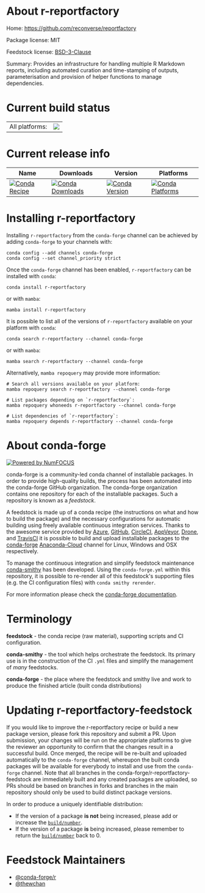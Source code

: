 About r-reportfactory
=====================

Home: https://github.com/reconverse/reportfactory

Package license: MIT

Feedstock license: [BSD-3-Clause](https://github.com/conda-forge/r-reportfactory-feedstock/blob/main/LICENSE.txt)

Summary: Provides an infrastructure for handling multiple R Markdown reports, including automated curation and time-stamping of outputs, parameterisation and provision of helper functions to manage dependencies.

Current build status
====================


<table><tr><td>All platforms:</td>
    <td>
      <a href="https://dev.azure.com/conda-forge/feedstock-builds/_build/latest?definitionId=18118&branchName=main">
        <img src="https://dev.azure.com/conda-forge/feedstock-builds/_apis/build/status/r-reportfactory-feedstock?branchName=main">
      </a>
    </td>
  </tr>
</table>

Current release info
====================

| Name | Downloads | Version | Platforms |
| --- | --- | --- | --- |
| [![Conda Recipe](https://img.shields.io/badge/recipe-r--reportfactory-green.svg)](https://anaconda.org/conda-forge/r-reportfactory) | [![Conda Downloads](https://img.shields.io/conda/dn/conda-forge/r-reportfactory.svg)](https://anaconda.org/conda-forge/r-reportfactory) | [![Conda Version](https://img.shields.io/conda/vn/conda-forge/r-reportfactory.svg)](https://anaconda.org/conda-forge/r-reportfactory) | [![Conda Platforms](https://img.shields.io/conda/pn/conda-forge/r-reportfactory.svg)](https://anaconda.org/conda-forge/r-reportfactory) |

Installing r-reportfactory
==========================

Installing `r-reportfactory` from the `conda-forge` channel can be achieved by adding `conda-forge` to your channels with:

```
conda config --add channels conda-forge
conda config --set channel_priority strict
```

Once the `conda-forge` channel has been enabled, `r-reportfactory` can be installed with `conda`:

```
conda install r-reportfactory
```

or with `mamba`:

```
mamba install r-reportfactory
```

It is possible to list all of the versions of `r-reportfactory` available on your platform with `conda`:

```
conda search r-reportfactory --channel conda-forge
```

or with `mamba`:

```
mamba search r-reportfactory --channel conda-forge
```

Alternatively, `mamba repoquery` may provide more information:

```
# Search all versions available on your platform:
mamba repoquery search r-reportfactory --channel conda-forge

# List packages depending on `r-reportfactory`:
mamba repoquery whoneeds r-reportfactory --channel conda-forge

# List dependencies of `r-reportfactory`:
mamba repoquery depends r-reportfactory --channel conda-forge
```


About conda-forge
=================

[![Powered by
NumFOCUS](https://img.shields.io/badge/powered%20by-NumFOCUS-orange.svg?style=flat&colorA=E1523D&colorB=007D8A)](https://numfocus.org)

conda-forge is a community-led conda channel of installable packages.
In order to provide high-quality builds, the process has been automated into the
conda-forge GitHub organization. The conda-forge organization contains one repository
for each of the installable packages. Such a repository is known as a *feedstock*.

A feedstock is made up of a conda recipe (the instructions on what and how to build
the package) and the necessary configurations for automatic building using freely
available continuous integration services. Thanks to the awesome service provided by
[Azure](https://azure.microsoft.com/en-us/services/devops/), [GitHub](https://github.com/),
[CircleCI](https://circleci.com/), [AppVeyor](https://www.appveyor.com/),
[Drone](https://cloud.drone.io/welcome), and [TravisCI](https://travis-ci.com/)
it is possible to build and upload installable packages to the
[conda-forge](https://anaconda.org/conda-forge) [Anaconda-Cloud](https://anaconda.org/)
channel for Linux, Windows and OSX respectively.

To manage the continuous integration and simplify feedstock maintenance
[conda-smithy](https://github.com/conda-forge/conda-smithy) has been developed.
Using the ``conda-forge.yml`` within this repository, it is possible to re-render all of
this feedstock's supporting files (e.g. the CI configuration files) with ``conda smithy rerender``.

For more information please check the [conda-forge documentation](https://conda-forge.org/docs/).

Terminology
===========

**feedstock** - the conda recipe (raw material), supporting scripts and CI configuration.

**conda-smithy** - the tool which helps orchestrate the feedstock.
                   Its primary use is in the construction of the CI ``.yml`` files
                   and simplify the management of *many* feedstocks.

**conda-forge** - the place where the feedstock and smithy live and work to
                  produce the finished article (built conda distributions)


Updating r-reportfactory-feedstock
==================================

If you would like to improve the r-reportfactory recipe or build a new
package version, please fork this repository and submit a PR. Upon submission,
your changes will be run on the appropriate platforms to give the reviewer an
opportunity to confirm that the changes result in a successful build. Once
merged, the recipe will be re-built and uploaded automatically to the
`conda-forge` channel, whereupon the built conda packages will be available for
everybody to install and use from the `conda-forge` channel.
Note that all branches in the conda-forge/r-reportfactory-feedstock are
immediately built and any created packages are uploaded, so PRs should be based
on branches in forks and branches in the main repository should only be used to
build distinct package versions.

In order to produce a uniquely identifiable distribution:
 * If the version of a package **is not** being increased, please add or increase
   the [``build/number``](https://docs.conda.io/projects/conda-build/en/latest/resources/define-metadata.html#build-number-and-string).
 * If the version of a package **is** being increased, please remember to return
   the [``build/number``](https://docs.conda.io/projects/conda-build/en/latest/resources/define-metadata.html#build-number-and-string)
   back to 0.

Feedstock Maintainers
=====================

* [@conda-forge/r](https://github.com/conda-forge/r/)
* [@thewchan](https://github.com/thewchan/)

